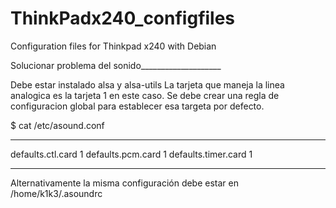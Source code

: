 # ThinkPadx240_configfiles
Configuration files for Thinkpad x240 with Debian

Solucionar problema del sonido____________________

Debe estar instalado alsa y alsa-utils
La tarjeta que maneja la linea analogica es la tarjeta 1 en este caso. Se debe crear una regla de configuracion global para establecer esa targeta por defecto. 

$ cat /etc/asound.conf
- - - - - - - - - - - - - - - - -
defaults.ctl.card 1
defaults.pcm.card 1
defaults.timer.card 1
- - - - - - - - - - - - - - - - - 
Alternativamente la misma configuración debe estar en /home/k1k3/.asoundrc



